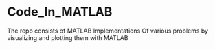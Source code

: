 # Code_In_MATLAB
The repo consists of MATLAB Implementations Of various problems by visualizing and plotting them with MATLAB
